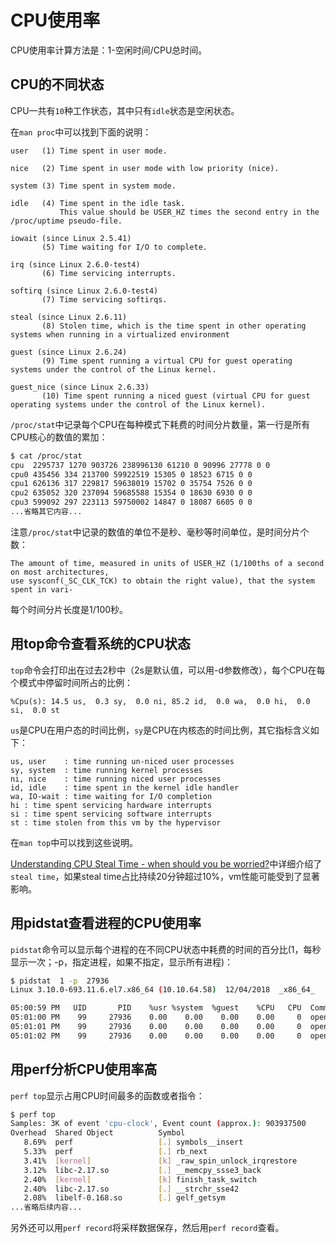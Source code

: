 <!-- toc -->
# CPU使用率

CPU使用率计算方法是：1-空闲时间/CPU总时间。

## CPU的不同状态

CPU一共有`10`种工作状态，其中只有`idle`状态是空闲状态。

在`man proc`中可以找到下面的说明：

```
user   (1) Time spent in user mode.

nice   (2) Time spent in user mode with low priority (nice).

system (3) Time spent in system mode.

idle   (4) Time spent in the idle task. 
           This value should be USER_HZ times the second entry in the /proc/uptime pseudo-file.

iowait (since Linux 2.5.41)
       (5) Time waiting for I/O to complete.

irq (since Linux 2.6.0-test4)
       (6) Time servicing interrupts.

softirq (since Linux 2.6.0-test4)
       (7) Time servicing softirqs.

steal (since Linux 2.6.11)
       (8) Stolen time, which is the time spent in other operating systems when running in a virtualized environment

guest (since Linux 2.6.24)
       (9) Time spent running a virtual CPU for guest operating systems under the control of the Linux kernel.

guest_nice (since Linux 2.6.33)
       (10) Time spent running a niced guest (virtual CPU for guest operating systems under the control of the Linux kernel).
```

`/proc/stat`中记录每个CPU在每种模式下耗费的时间分片数量，第一行是所有CPU核心的数值的累加：

```bash
$ cat /proc/stat
cpu  2295737 1270 903726 238996130 61210 0 90996 27778 0 0
cpu0 435456 334 213700 59922519 15305 0 18523 6715 0 0
cpu1 626136 317 229817 59638019 15702 0 35754 7526 0 0
cpu2 635052 320 237094 59685588 15354 0 18630 6930 0 0
cpu3 599092 297 223113 59750002 14847 0 18087 6605 0 0
...省略其它内容...
```

注意`/proc/stat`中记录的数值的单位不是秒、毫秒等时间单位，是时间分片个数：

	The amount of time, measured in units of USER_HZ (1/100ths of a second on most architectures,
	use sysconf(_SC_CLK_TCK) to obtain the right value), that the system spent in vari‐

每个时间分片长度是1/100秒。

## 用top命令查看系统的CPU状态

`top`命令会打印出在过去2秒中（2s是默认值，可以用-d参数修改），每个CPU在每个模式中停留时间所占的比例：

	%Cpu(s): 14.5 us,  0.3 sy,  0.0 ni, 85.2 id,  0.0 wa,  0.0 hi,  0.0 si,  0.0 st

`us`是CPU在用户态的时间比例，`sy`是CPU在内核态的时间比例，其它指标含义如下：

	us, user    : time running un-niced user processes
	sy, system  : time running kernel processes
	ni, nice    : time running niced user processes
	id, idle    : time spent in the kernel idle handler
	wa, IO-wait : time waiting for I/O completion
	hi : time spent servicing hardware interrupts
	si : time spent servicing software interrupts
	st : time stolen from this vm by the hypervisor

在`man top`中可以找到这些说明。

[Understanding CPU Steal Time - when should you be worried?](http://blog.scoutapp.com/articles/2013/07/25/understanding-cpu-steal-time-when-should-you-be-worried)中详细介绍了`steal time`，如果steal time占比持续20分钟超过10%，vm性能可能受到了显著影响。

## 用pidstat查看进程的CPU使用率

`pidstat`命令可以显示每个进程的在不同CPU状态中耗费的时间的百分比(1，每秒显示一次；-p，指定进程，如果不指定，显示所有进程)：

```bash
$ pidstat  1 -p  27936
Linux 3.10.0-693.11.6.el7.x86_64 (10.10.64.58) 	12/04/2018 	_x86_64_	(4 CPU)

05:00:59 PM   UID       PID    %usr %system  %guest    %CPU   CPU  Command
05:01:00 PM    99     27936    0.00    0.00    0.00    0.00     0  openresty
05:01:01 PM    99     27936    0.00    0.00    0.00    0.00     0  openresty
05:01:02 PM    99     27936    0.00    0.00    0.00    0.00     0  openresty
```

## 用perf分析CPU使用率高

`perf top`显示占用CPU时间最多的函数或者指令：

```bash
$ perf top
Samples: 3K of event 'cpu-clock', Event count (approx.): 903937500
Overhead  Shared Object          Symbol
   8.69%  perf                   [.] symbols__insert
   5.33%  perf                   [.] rb_next
   3.41%  [kernel]               [k] _raw_spin_unlock_irqrestore
   3.12%  libc-2.17.so           [.] __memcpy_ssse3_back
   2.40%  [kernel]               [k] finish_task_switch
   2.40%  libc-2.17.so           [.] __strchr_sse42
   2.08%  libelf-0.168.so        [.] gelf_getsym
...省略后续内容...
```

另外还可以用`perf record`将采样数据保存，然后用`perf record`查看。
